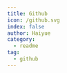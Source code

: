 ```yaml
---
title: Github
icon: /github.svg
index: false
author: Haiyue
category:
  - readme
tag: 
  - github
---
```



